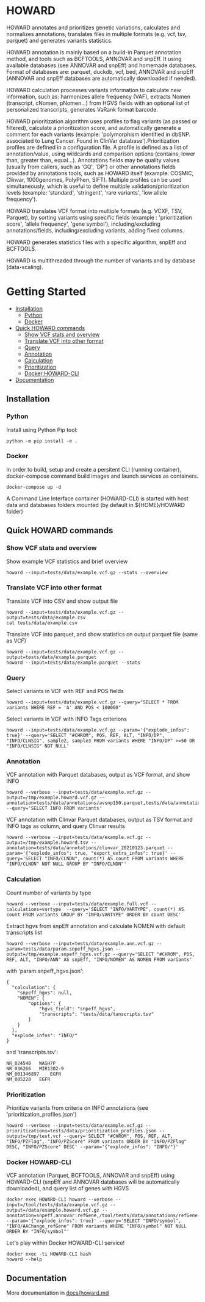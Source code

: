 HOWARD
===

HOWARD annotates and prioritizes genetic variations, calculates and normalizes annotations, translates files in multiple formats (e.g. vcf, tsv, parquet) and generates variants statistics.

HOWARD annotation is mainly based on a build-in Parquet annotation method, and tools such as BCFTOOLS, ANNOVAR and snpEff. It using available databases (see ANNOVAR and snpEff) and homemade databases. Format of databases are: parquet, duckdb, vcf, bed, ANNOVAR and snpEff (ANNOVAR and snpEff databases are automatically downloaded if needed). 

HOWARD calculation processes variants information to calculate new information, such as: harmonizes allele frequency (VAF), extracts Nomen (transcript, cNomen, pNomen...) from HGVS fields with an optional list of personalized transcripts, generates VaRank format barcode.

HOWARD prioritization algorithm uses profiles to flag variants (as passed or filtered), calculate a prioritization score, and automatically generate a comment for each variants (example: 'polymorphism identified in dbSNP. associated to Lung Cancer. Found in ClinVar database').Prioritization profiles are defined in a configuration file. A profile is defined as a list of annotation/value, using wildcards and comparison options (contains, lower than, greater than, equal...). Annotations fields may be quality values (usually from callers, such as 'GQ', 'DP') or other annotations fields provided by annotations tools, such as HOWARD itself (example: COSMIC, Clinvar, 1000genomes, PolyPhen, SIFT). Multiple profiles can be used simultaneously, which is useful to define multiple validation/prioritization levels (example: 'standard', 'stringent', 'rare variants', 'low allele frequency').

HOWARD translates VCF format into multiple formats (e.g. VCXF, TSV, Parquet), by sorting variants using specific fields (example : 'prioritization score', 'allele frequency', 'gene symbol'), including/excluding annotations/fields, including/excluding variants, adding fixed columns.

HOWARD generates statistics files with a specific algorithm, snpEff and BCFTOOLS.

HOWARD is multithreaded through the number of variants and by database (data-scaling).


# Getting Started

- [Installation](#installation)
  - [Python](#python)
  - [Docker](#docker)
- [Quick HOWARD commands](#quick-howard-commands)
  - [Show VCF stats and overview](#show-vcf-stats-and-overview)
  - [Translate VCF into other format](#translate-vcf-into-other-format)
  - [Query](#query)
  - [Annotation](#annotation)
  - [Calculation](#calculation)
  - [Prioritization](#prioritization)
  - [Docker HOWARD-CLI](#docker-howard-cli)
- [Documentation](#documentation)



## Installation

### Python

Install using Python Pip tool:
```
python -m pip install -e .
```

### Docker

In order to build, setup and create a persitent CLI (running container), docker-compose command build images and launch services as containers.

```
docker-compose up -d
```

A Command Line Interface container (HOWARD-CLI) is started with host data and databases folders mounted (by default in ${HOME}/HOWARD folder)

## Quick HOWARD commands

### Show VCF stats and overview

Show example VCF statistics and brief overview
```
howard --input=tests/data/example.vcf.gz --stats --overview
```

### Translate VCF into other format

Translate VCF into CSV and show output file
```
howard --input=tests/data/example.vcf.gz --output=tests/data/example.csv
cat tests/data/example.csv
```

Translate VCF into parquet, and show statistics on output parquet file (same as VCF)
```
howard --input=tests/data/example.vcf.gz --output=tests/data/example.parquet
howard --input=tests/data/example.parquet --stats
```

### Query

Select variants in VCF with REF and POS fields
```
howard --input=tests/data/example.vcf.gz --query="SELECT * FROM variants WHERE REF = 'A' AND POS < 100000"
```

Select variants in VCF with INFO Tags criterions
```
howard --input=tests/data/example.vcf.gz --param='{"explode_infos": true}' --query='SELECT "#CHROM", POS, REF, ALT, "INFO/DP", "INFO/CLNSIG", sample2, sample3 FROM variants WHERE "INFO/DP" >=50 OR "INFO/CLNSIG" NOT NULL'
```

### Annotation

VCF annotation with Parquet databases, output as VCF format, and show INFO
```
howard --verbose --input=tests/data/example.vcf.gz --output=/tmp/example.howard.vcf.gz --annotation=tests/data/annotations/avsnp150.parquet,tests/data/annotations/dbnsfp42a.parquet,tests/data/annotations/gnomad211_genome.parquet --query='SELECT INFO FROM variants'
```

VCF annotation with Clinvar Parquet databases, output as TSV format and INFO tags as column, and query Clinvar results
```
howard --verbose --input=tests/data/example.vcf.gz --output=/tmp/example.howard.tsv --annotation=tests/data/annotations/clinvar_20210123.parquet --param='{"explode_infos": true, "export_extra_infos": true}' --query='SELECT "INFO/CLNDN", count(*) AS count FROM variants WHERE "INFO/CLNDN" NOT NULL GROUP BY "INFO/CLNDN"'
```

### Calculation

Count number of variants by type
```
howard --verbose --input=tests/data/example.full.vcf --calculations=vartype  --query='SELECT "INFO/VARTYPE", count(*) AS count FROM variants GROUP BY "INFO/VARTYPE" ORDER BY count DESC'
```

Extract hgvs from snpEff annotation and calculate NOMEN with default transcripts list
```
howard --verbose --input=tests/data/example.ann.vcf.gz --param=tests/data/param.snpeff_hgvs.json --output=/tmp/example.snpeff_hgvs.vcf.gz --query='SELECT "#CHROM", POS, REF, ALT, "INFO/ANN" AS snpEff, "INFO/NOMEN" AS NOMEN FROM variants'
```
with 'param.snpeff_hgvs.json':
```
{
  "calculation": {
    "snpeff_hgvs": null,
    "NOMEN": {
        "options": {
            "hgvs_field": "snpeff_hgvs",
            "transcripts": "tests/data/tanscripts.tsv"
        }
    }
  },
  "explode_infos": "INFO/"
}
```
and 'transcripts.tsv':
```
NR_024540	WASH7P
NR_036266	MIR1302-9
NM_001346897	EGFR
NM_005228	EGFR
```

### Prioritization

Prioritize variants from criteria on INFO annotations (see 'prioritization_profiles.json')
```
howard --verbose --input=tests/data/example.vcf.gz --prioritizations=tests/data/prioritization_profiles.json --output=/tmp/test.vcf --query='SELECT "#CHROM", POS, REF, ALT, "INFO/PZFlag", "INFO/PZScore" FROM variants ORDER BY "INFO/PZFlag" DESC, "INFO/PZScore" DESC' --param='{"explode_infos": "INFO/"}'
```

### Docker HOWARD-CLI

VCF annotation (Parquet, BCFTOOLS, ANNOVAR and snpEff) using HOWARD-CLI (snpEff and ANNOVAR databases will be automatically downloaded), and query list of genes with HGVS

```
docker exec HOWARD-CLI howard --verbose --input=/tool/tests/data/example.vcf.gz --output=/data/example.howard.vcf.gz --annotation=snpeff,annovar:refGene,/tool/tests/data/annotations/refGene.bed.gz,/tool/tests/data/annotations/avsnp150.vcf.gz,tests/data/annotations/dbnsfp42a.parquet --param='{"explode_infos": true}' --query='SELECT "INFO/symbol", "INFO/AAChange_refGene" FROM variants WHERE "INFO/symbol" NOT NULL ORDER BY "INFO/symbol"'
```


Let's play within Docker HOWARD-CLI service!
```
docker exec -ti HOWARD-CLI bash
howard --help
```

## Documentation

More documentation in [docs/howard.md](docs/howard.md)


